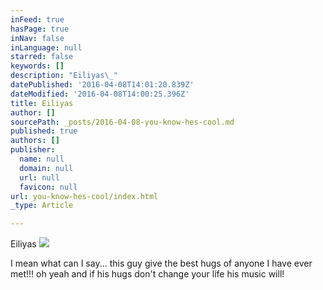```yaml
---
inFeed: true
hasPage: true
inNav: false
inLanguage: null
starred: false
keywords: []
description: "Eiliyas\_"
datePublished: '2016-04-08T14:01:20.839Z'
dateModified: '2016-04-08T14:00:25.396Z'
title: Eiliyas
author: []
sourcePath: _posts/2016-04-08-you-know-hes-cool.md
published: true
authors: []
publisher:
  name: null
  domain: null
  url: null
  favicon: null
url: you-know-hes-cool/index.html
_type: Article

---
```

Eiliyas ![](https://the-grid-user-content.s3-us-west-2.amazonaws.com/c7aee062-ee5f-4dc8-81d6-5840d60fbdfa.jpg)

I mean what can I say... this guy give the best hugs of anyone I have ever met!!! oh yeah and if his hugs don't change your life his music will!